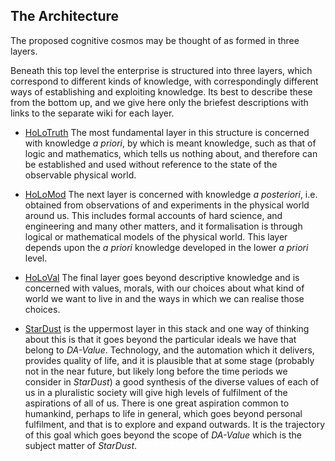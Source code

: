 
## The Architecture

The proposed cognitive cosmos may be thought of as formed in three layers.

Beneath this top level the enterprise is structured into three layers, which correspond to different kinds of knowledge, with correspondingly different ways of establishing and exploiting knowledge.
Its best to describe these from the bottom up, and we give here only the briefest descriptions with links to the separate wiki for each layer.

- [HoLoTruth](https://github.com/rbjones/HoLoTruth/wiki) The most fundamental layer in this structure is concerned with knowledge _a priori_, by which is meant knowledge, such as that of logic and mathematics, which tells us nothing about, and therefore can be established and used without reference to the state of the observable physical world.

- [HoLoMod](https://github.com/rbjones/HoLoMod/wiki) The next layer is concerned with knowledge _a posteriori_, i.e. obtained from observations of and experiments in the physical world around us.
This includes formal accounts of hard science, and engineering and many other matters, and it formalisation is through logical or mathematical models of the physical world.
This layer depends upon the _a priori_ knowledge developed in the lower _a priori_ level.

- [HoLoVal](https://github.com/rbjones/HoLoVal/wiki)  The final layer goes beyond descriptive knowledge and is concerned with values, morals, with our choices about what kind of world we want to live in and the ways in which we can realise those choices.

- [StarDust](https://github.com/rbjones/StarDust/wiki) is the uppermost layer in this stack and one way of thinking about this is that it goes beyond the particular ideals we have that belong to _DA-Value_.
Technology, and the automation which it delivers, provides quality of life, and it is plausible that at some stage (probably not in the near future, but likely long before the time periods we consider in _StarDust_) a good synthesis of the diverse values of each of us in a pluralistic society will give high levels of fulfilment of the aspirations of all of us.
There is one great aspiration common to humankind, perhaps to life in general, which goes beyond personal fulfilment, and that is to explore and expand outwards.
It is the trajectory of this goal which goes beyond the scope of _DA-Value_ which is the subject matter of _StarDust_.

